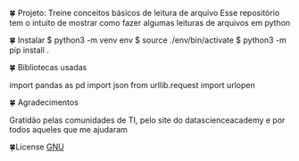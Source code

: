 🍀  Projeto: Treine conceitos básicos de leitura de arquivo
Esse repositório tem o intuito de mostrar como fazer algumas leituras de arquivos em python

🍀  Instalar
$ python3 -m venv env
$ source ./env/bin/activate
$ python3 -m pip install .

🍀 Bibliotecas usadas

import pandas as pd
import json
from urllib.request import urlopen

🍀 Agradecimentos

Gratidão pelas comunidades de TI, pelo site do datascienceacademy e por todos aqueles que me ajudaram

🍀License
[GNU](https://www.gnu.org/licenses/)
